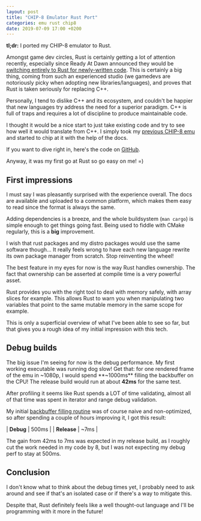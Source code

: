 ```yaml
---
layout: post
title: "CHIP-8 Emulator Rust Port"
categories: emu rust chip8
date: 2019-07-09 17:00 +0200
---
```


**tl;dr:** I ported my CHIP-8 emulator to Rust.

Amongst game dev circles, Rust is certainly getting a lot of attention recently,
especially since Ready At Dawn announced they would be [switching entirely to
Rust for newly-written code](https://twitter.com/AndreaPessino/status/1021532074153394176).
This is certainly a big thing, coming from such an experienced studio
(we gamedevs are notoriously picky when adopting new libraries/languages),
and proves that Rust is taken seriously for replacing C++.

Personally, I tend to dislike C++ and its ecosystem, and couldn't be happier
that new languages try address the need for a superior paradigm. C++ is full of
traps and requires a lot of discipline to produce maintainable code.

I thought it would be a nice start to just take existing code and try to see how
well it would translate from C++. I simply took my [previous CHIP-8 emu](https://github.com/Ryp/chip8-emu) and started
to chip at it with the help of the docs.

If you want to dive right in, here's the code on [GitHub](https://github.com/Ryp/chip8-emu-rs).

Anyway, it was my first go at Rust so go easy on me! =)

## First impressions

I must say I was pleasantly surprised with the experience overall. The docs are
available and uploaded to a common platform, which makes them easy to read since
the format is always the same.

Adding dependencies is a breeze, and the whole buildsystem (`man cargo`) is simple enough to
get things going fast. Being used to fiddle with CMake regularly, this is a **big**
improvement.

I wish that rust packages and my distro packages would use the same software
though... It really feels wrong to have each new language rewrite its
own package manager from scratch. Stop reinventing the wheel!

The best feature in my eyes for now is the way Rust handles ownership. The fact
that ownership can be asserted at compile time is a very powerful asset.

Rust provides you with the right tool to deal with memory safely, with array slices for
example. This allows Rust to warn you when manipulating two variables that point to the same
mutable memory in the same scope for example.

This is only a superficial overview of what I've been able to see so far, but
that gives you a rough idea of my initial impression with this tech.

## Debug builds

The big issue I'm seeing for now is the debug performance. My first working
executable was running dog slow! Get that: for one rendered frame of the emu in
~1080p, I would spend **~1000ms** filling the backbuffer on the CPU!
The release build would run at about **42ms** for the same test.

After profiling it seems like Rust spends a LOT of time validating,
almost all of that time was spent in iterator and range debug validation.

My initial [backbuffer filling routine](https://github.com/Ryp/chip8-emu-rs/blob/master/src/sdl2/backend.rs#L80) was of course naive and non-optimized, so
after spending a couple of hours improving it, I got this result:

| **Debug**   | 500ms |
| **Release** | ~7ms  |

The gain from 42ms to 7ms was expected in my release build, as I roughly cut the
work needed in my code by 8, but I was not expecting my debug perf to stay at
500ms.

## Conclusion

I don't know what to think about the debug times yet, I probably need to ask
around and see if that's an isolated case or if there's a way to mitigate this.

Despite that, Rust definitely feels like a well thought-out language and I'll be
programming with it more in the future!
